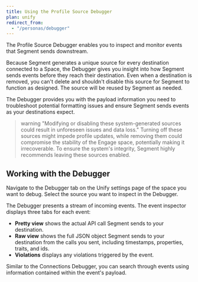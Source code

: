 ```yaml
---
title: Using the Profile Source Debugger
plan: unify
redirect_from:
  - "/personas/debugger"
---
```


The Profile Source Debugger enables you to inspect and monitor events that Segment sends downstream.

Because Segment generates a unique source for every destination connected to a Space, the Debugger gives you insight into how Segment sends events before they reach their destination. Even when a destination is removed, you can't delete and shouldn't disable this source for Segment to function as designed. The source will be reused by Segment as needed.

The Debugger provides you with the payload information you need to troubleshoot potential formatting issues and ensure Segment sends events as your destinations expect.

> warning "Modifying or disabling these system-generated sources could result in unforeseen issues and data loss."
> Turning off these sources might impede profile updates, while removing them could compromise the stability of the Engage space, potentially making it irrecoverable. To ensure the system's integrity, Segment highly recommends leaving these sources enabled.

## Working with the Debugger

Navigate to the Debugger tab on the Unify settings page of the space you want to debug. Select the source you want to inspect in the Debugger.

The Debugger presents a stream of incoming events. The event inspector displays three tabs for each event:

* **Pretty view** shows the actual API call Segment sends to your destination.
* **Raw view** shows the full JSON object Segment sends to your destination from the calls you sent, including timestamps, properties, traits, and ids.
* **Violations** displays any violations triggered by the event.

Similar to the Connections Debugger, you can search through events using information contained within the event's payload.
